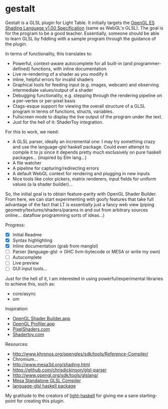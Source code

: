 # gestalt

Gestalt is a GLSL plugin for Light Table.
It initially targets the [OpenGL ES Shading Language v1.00 Specification](http://www.khronos.org/registry/gles/specs/2.0/GLSL_ES_Specification_1.0.17.pdf) (same as WebGL's GLSL).
The goal is for the program to be a good teacher.
Essentially, someone should be able to learn GLSL by fiddling with a sample program through the guidance of the plugin.

In terms of functionality, this translates to:

- Powerful, context-aware autocomplete for all built-in (and programmer-defined) functions, with inline documentation
- Live re-rendering of a shader as you modify it
- inline, helpful errors for invalid shaders
- Graphical tools for feeding input (e.g. images, webcam) and observing intermediate values/output of a shader
- Debugging functionality, e.g. stepping through the rendering pipeline on a per-vertex or per-pixel basis
- Ctags-esque support for viewing the overall structure of a GLSL program in terms of functions, structs, variables.
- Fullscreen mode to display the live output of the program under the text.
- Just for the hell of it: ShaderToy integration.

For this to work, we need:

- A GLSL parser, ideally an incremental one: I may try something crazy and use the language-glsl haskell package. Could even attempt to compile it to js since it depends pretty much exclusively on pure haskell packages... (inspired by Elm lang...)
- A file watcher
- A pipeline for capturing/redirecting errors
- A default WebGL context for rendering and plugging in new inputs
- Nice tools like color pickers, matrix renderers, input fields for uniform values (a la shader builder)...

So, the initial goal is to obtain feature-parity with OpenGL Shader Builder.
From here, we can start experimenting with goofy features that take full advantage of the fact that LT is essentially
just a fancy web view (piping geometry/textures/shaders/params in and out from arbitrary sources online...
dataflow programming sorts of ideas...)

Progress:

- [x] Initial Readme
- [x] Syntax highlighting
- [x] Inline documentation (grab from manglsl)
- [ ] Parser (language-glsl -> GHC llvm-bytecode or MESA or write my own)
- [ ] Autocomplete
- [ ] Live preview
- [ ] GUI input tools...

Just for the hell of it, I am interested in using powerful/experimental libraries
to achieve this, such as:

- core/async
- om

Inspiration:

- [OpenGL Shader Builder.app](https://developer.apple.com/library/mac/documentation/graphicsimaging/conceptual/OpenGLShaderBuilderUserGuide/Introduction/Introduction.html)
- [OpenGL Profiler.app](https://developer.apple.com/library/mac/documentation/graphicsimaging/conceptual/OpenGLProfilerUserGuide/Introduction/Introduction.html)
- [PixelShaders.com](http://pixelshaders.com/)
- [Shadertoy.com](shadertoy.com)

Resources:

- http://www.khronos.org/opengles/sdk/tools/Reference-Compiler/
- Chromium...
- http://www.mesa3d.org/shading.html
- https://github.com/chrisdickinson/glsl-parser
- http://www.opengl.org/sdk/tools/glslang/
- [Mesa Standalone GLSL Compiler](http://www.mesa3d.org/shading.html#standalone)
- [language-glsl haskell package](http://hackage.haskell.org/package/language-glsl)


My gratitude to the creators of [light-haskell](https://github.com/jetaggart/light-haskell) for giving
me a sane starting-point for creating this plugin.
